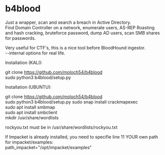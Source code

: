 # b4blood
Just a wrapper, scan and search a breach in Active Directory.  
Find Domain Controller on a network, enumerate users, AS-REP Roasting and hash cracking, bruteforce password, dump AD users, scan SMB shares for passwords.  

Very useful for CTF's, this is a nice tool before BloodHound ingestor.  
--internal options for real life.


Installation (KALI):  

git clone https://github.com/moloch54/b4blood  
sudo python3 b4blood/setup.py  


Installation (UBUNTU):  

git clone https://github.com/moloch54/b4blood  
sudo python3 b4blood/setup.py 
sudo snap install crackmapexec    
sudo apt install smbmap  
sudo apt install smbclient  
mkdir /usr/share/wordlists  

rockyou.txt must be in /usr/share/wordlists/rockyou.txt

If Impacket is already installed, you need to specifie line 11 YOUR own path for impacket/examples:   
path_impacket="/opt/impacket/examples"

